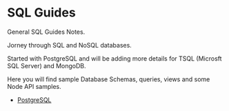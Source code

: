 # SQL Guides

General SQL Guides Notes.

Jorney through SQL and NoSQL databases.

Started with PostgreSQL and will be adding more details for TSQL (Microsft SQL Server) and MongoDB.

Here you will find sample Database Schemas, queries, views and some Node API samples.

- [PostgreSQL](https://github.com/aere69/sqlguides/tree/main/PostgreSQL)
